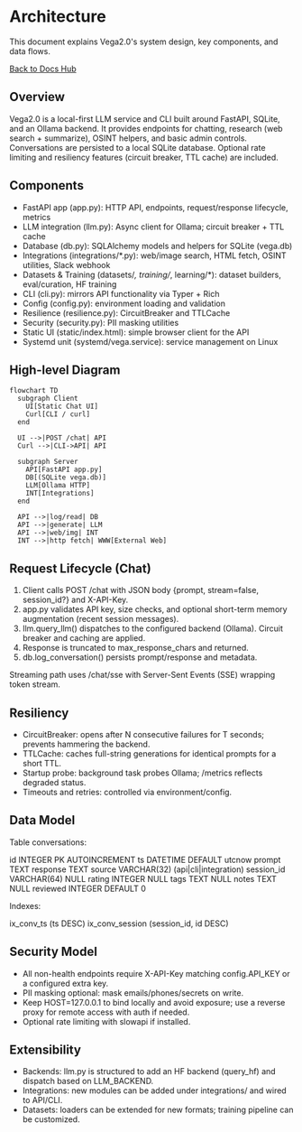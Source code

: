 # Architecture

This document explains Vega2.0's system design, key components, and data flows.

[Back to Docs Hub](README.md)

## Overview

Vega2.0 is a local-first LLM service and CLI built around FastAPI, SQLite, and an Ollama backend. It provides endpoints for chatting, research (web search + summarize), OSINT helpers, and basic admin controls. Conversations are persisted to a local SQLite database. Optional rate limiting and resiliency features (circuit breaker, TTL cache) are included.

## Components

- FastAPI app (app.py): HTTP API, endpoints, request/response lifecycle, metrics
- LLM integration (llm.py): Async client for Ollama; circuit breaker + TTL cache
- Database (db.py): SQLAlchemy models and helpers for SQLite (vega.db)
- Integrations (integrations/*.py): web/image search, HTML fetch, OSINT utilities, Slack webhook
- Datasets & Training (datasets/*, training/*, learning/*): dataset builders, eval/curation, HF training
- CLI (cli.py): mirrors API functionality via Typer + Rich
- Config (config.py): environment loading and validation
- Resilience (resilience.py): CircuitBreaker and TTLCache
- Security (security.py): PII masking utilities
- Static UI (static/index.html): simple browser client for the API
- Systemd unit (systemd/vega.service): service management on Linux

## High-level Diagram

```mermaid
flowchart TD
  subgraph Client
    UI[Static Chat UI]
    Curl[CLI / curl]
  end

  UI -->|POST /chat| API
  Curl -->|CLI->API| API

  subgraph Server
    API[FastAPI app.py]
    DB[(SQLite vega.db)]
    LLM[Ollama HTTP]
    INT[Integrations]
  end

  API -->|log/read| DB
  API -->|generate| LLM
  API -->|web/img| INT
  INT -->|http fetch| WWW[External Web]
```

## Request Lifecycle (Chat)

1. Client calls POST /chat with JSON body {prompt, stream=false, session_id?} and X-API-Key.
2. app.py validates API key, size checks, and optional short-term memory augmentation (recent session messages).
3. llm.query_llm() dispatches to the configured backend (Ollama). Circuit breaker and caching are applied.
4. Response is truncated to max_response_chars and returned.
5. db.log_conversation() persists prompt/response and metadata.

Streaming path uses /chat/sse with Server-Sent Events (SSE) wrapping token stream.

## Resiliency

- CircuitBreaker: opens after N consecutive failures for T seconds; prevents hammering the backend.
- TTLCache: caches full-string generations for identical prompts for a short TTL.
- Startup probe: background task probes Ollama; /metrics reflects degraded status.
- Timeouts and retries: controlled via environment/config.

## Data Model

Table conversations:

 id INTEGER PK AUTOINCREMENT
 ts DATETIME DEFAULT utcnow
 prompt TEXT
 response TEXT
 source VARCHAR(32) (api|cli|integration)
 session_id VARCHAR(64) NULL
 rating INTEGER NULL
 tags TEXT NULL
 notes TEXT NULL
 reviewed INTEGER DEFAULT 0

Indexes:

 ix_conv_ts (ts DESC)
 ix_conv_session (session_id, id DESC)

## Security Model

- All non-health endpoints require X-API-Key matching config.API_KEY or a configured extra key.
- PII masking optional: mask emails/phones/secrets on write.
- Keep HOST=127.0.0.1 to bind locally and avoid exposure; use a reverse proxy for remote access with auth if needed.
- Optional rate limiting with slowapi if installed.

## Extensibility

- Backends: llm.py is structured to add an HF backend (query_hf) and dispatch based on LLM_BACKEND.
- Integrations: new modules can be added under integrations/ and wired to API/CLI.
- Datasets: loaders can be extended for new formats; training pipeline can be customized.

